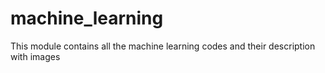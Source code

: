 # machine_learning
This module contains all the machine learning codes and their description with images
